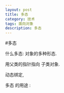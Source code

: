 ```yaml
---
layout: post
title: 多态
category: 技术
tags: 面向对象
description: 多态
---
```


#多态

什么多态:  对象的多种形态.

用父类的指针指向 子类对象.

动态绑定,

多态 的用途 :   


